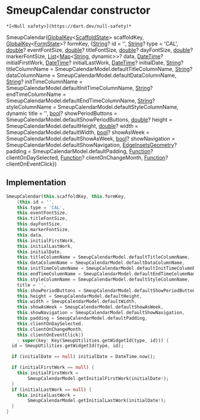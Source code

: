 


# SmeupCalendar constructor




    *[<Null safety>](https://dart.dev/null-safety)*



SmeupCalendar([GlobalKey](https://api.flutter.dev/flutter/widgets/GlobalKey-class.html)&lt;[ScaffoldState](https://api.flutter.dev/flutter/material/ScaffoldState-class.html)> scaffoldKey, [GlobalKey](https://api.flutter.dev/flutter/widgets/GlobalKey-class.html)&lt;[FormState](https://api.flutter.dev/flutter/widgets/FormState-class.html)>? formKey, {[String](https://api.flutter.dev/flutter/dart-core/String-class.html)? id = '', [String](https://api.flutter.dev/flutter/dart-core/String-class.html)? type = 'CAL', [double](https://api.flutter.dev/flutter/dart-core/double-class.html)? eventFontSize, [double](https://api.flutter.dev/flutter/dart-core/double-class.html)? titleFontSize, [double](https://api.flutter.dev/flutter/dart-core/double-class.html)? dayFontSize, [double](https://api.flutter.dev/flutter/dart-core/double-class.html)? markerFontSize, [List](https://api.flutter.dev/flutter/dart-core/List-class.html)&lt;[Map](https://api.flutter.dev/flutter/dart-core/Map-class.html)&lt;[String](https://api.flutter.dev/flutter/dart-core/String-class.html), dynamic>>? data, [DateTime](https://api.flutter.dev/flutter/dart-core/DateTime-class.html)? initialFirstWork, [DateTime](https://api.flutter.dev/flutter/dart-core/DateTime-class.html)? initialLastWork, [DateTime](https://api.flutter.dev/flutter/dart-core/DateTime-class.html)? initialDate, [String](https://api.flutter.dev/flutter/dart-core/String-class.html)? titleColumnName = SmeupCalendarModel.defaultTitleColumnName, [String](https://api.flutter.dev/flutter/dart-core/String-class.html)? dataColumnName = SmeupCalendarModel.defaultDataColumnName, [String](https://api.flutter.dev/flutter/dart-core/String-class.html)? initTimeColumnName = SmeupCalendarModel.defaultInitTimeColumnName, [String](https://api.flutter.dev/flutter/dart-core/String-class.html)? endTimeColumnName = SmeupCalendarModel.defaultEndTimeColumnName, [String](https://api.flutter.dev/flutter/dart-core/String-class.html)? styleColumnName = SmeupCalendarModel.defaultStyleColumnName, dynamic title = '', [bool](https://api.flutter.dev/flutter/dart-core/bool-class.html)? showPeriodButtons = SmeupCalendarModel.defaultShowPeriodButtons, [double](https://api.flutter.dev/flutter/dart-core/double-class.html)? height = SmeupCalendarModel.defaultHeight, [double](https://api.flutter.dev/flutter/dart-core/double-class.html)? width = SmeupCalendarModel.defaultWidth, [bool](https://api.flutter.dev/flutter/dart-core/bool-class.html)? showAsWeek = SmeupCalendarModel.defaultShowAsWeek, [bool](https://api.flutter.dev/flutter/dart-core/bool-class.html)? showNavigation = SmeupCalendarModel.defaultShowNavigation, [EdgeInsetsGeometry](https://api.flutter.dev/flutter/painting/EdgeInsetsGeometry-class.html)? padding = SmeupCalendarModel.defaultPadding, [Function](https://api.flutter.dev/flutter/dart-core/Function-class.html)? clientOnDaySelected, [Function](https://api.flutter.dev/flutter/dart-core/Function-class.html)? clientOnChangeMonth, [Function](https://api.flutter.dev/flutter/dart-core/Function-class.html)? clientOnEventClick})





## Implementation

```dart
SmeupCalendar(this.scaffoldKey, this.formKey,
    {this.id = '',
    this.type = 'CAL',
    this.eventFontSize,
    this.titleFontSize,
    this.dayFontSize,
    this.markerFontSize,
    this.data,
    this.initialFirstWork,
    this.initialLastWork,
    this.initialDate,
    this.titleColumnName = SmeupCalendarModel.defaultTitleColumnName,
    this.dataColumnName = SmeupCalendarModel.defaultDataColumnName,
    this.initTimeColumnName = SmeupCalendarModel.defaultInitTimeColumnName,
    this.endTimeColumnName = SmeupCalendarModel.defaultEndTimeColumnName,
    this.styleColumnName = SmeupCalendarModel.defaultStyleColumnName,
    title = '',
    this.showPeriodButtons = SmeupCalendarModel.defaultShowPeriodButtons,
    this.height = SmeupCalendarModel.defaultHeight,
    this.width = SmeupCalendarModel.defaultWidth,
    this.showAsWeek = SmeupCalendarModel.defaultShowAsWeek,
    this.showNavigation = SmeupCalendarModel.defaultShowNavigation,
    this.padding = SmeupCalendarModel.defaultPadding,
    this.clientOnDaySelected,
    this.clientOnChangeMonth,
    this.clientOnEventClick})
    : super(key: Key(SmeupUtilities.getWidgetId(type, id))) {
  id = SmeupUtilities.getWidgetId(type, id);

  if (initialDate == null) initialDate = DateTime.now();

  if (initialFirstWork == null) {
    this.initialFirstWork =
        SmeupCalendarModel.getInitialFirstWork(initialDate!);
  }
  if (initialLastWork == null) {
    this.initialLastWork =
        SmeupCalendarModel.getInitialLastWork(initialDate!);
  }
}
```







